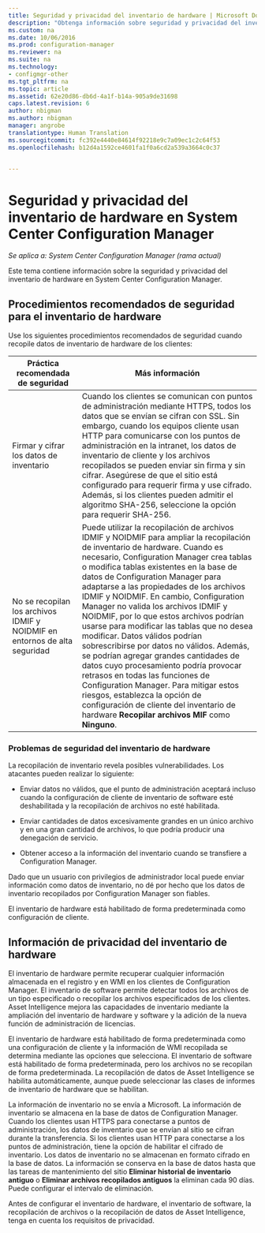 ```yaml
---
title: Seguridad y privacidad del inventario de hardware | Microsoft Docs
description: "Obtenga información sobre seguridad y privacidad del inventario de hardware en System Center Configuration Manager."
ms.custom: na
ms.date: 10/06/2016
ms.prod: configuration-manager
ms.reviewer: na
ms.suite: na
ms.technology:
- configmgr-other
ms.tgt_pltfrm: na
ms.topic: article
ms.assetid: 62e20d86-db6d-4a1f-b14a-905a9de31698
caps.latest.revision: 6
author: nbigman
ms.author: nbigman
manager: angrobe
translationtype: Human Translation
ms.sourcegitcommit: fc392e4440e84614f92218e9c7a09ec1c2c64f53
ms.openlocfilehash: b12d4a1592ce4601fa1f0a6cd2a539a3664c0c37


---
```

# <a name="security-and-privacy-for-hardware-inventory-in-system-center-configuration-manager"></a>Seguridad y privacidad del inventario de hardware en System Center Configuration Manager

*Se aplica a: System Center Configuration Manager (rama actual)*

Este tema contiene información sobre la seguridad y privacidad del inventario de hardware en System Center Configuration Manager.  

##  <a name="a-namebkmksecurityhardwareinventorya-security-best-practices-for-hardware-inventory"></a><a name="BKMK_Security_HardwareInventory"></a> Procedimientos recomendados de seguridad para el inventario de hardware  
 Use los siguientes procedimientos recomendados de seguridad cuando recopile datos de inventario de hardware de los clientes:  

|Práctica recomendada de seguridad|Más información|  
|----------------------------|----------------------|  
|Firmar y cifrar los datos de inventario|Cuando los clientes se comunican con puntos de administración mediante HTTPS, todos los datos que se envían se cifran con SSL. Sin embargo, cuando los equipos cliente usan HTTP para comunicarse con los puntos de administración en la intranet, los datos de inventario de cliente y los archivos recopilados se pueden enviar sin firma y sin cifrar. Asegúrese de que el sitio está configurado para requerir firma y use cifrado. Además, si los clientes pueden admitir el algoritmo SHA-256, seleccione la opción para requerir SHA-256.|  
|No se recopilan los archivos IDMIF y NOIDMIF en entornos de alta seguridad|Puede utilizar la recopilación de archivos IDMIF y NOIDMIF para ampliar la recopilación de inventario de hardware. Cuando es necesario, Configuration Manager crea tablas o modifica tablas existentes en la base de datos de Configuration Manager para adaptarse a las propiedades de los archivos IDMIF y NOIDMIF. En cambio, Configuration Manager no valida los archivos IDMIF y NOIDMIF, por lo que estos archivos podrían usarse para modificar las tablas que no desea modificar. Datos válidos podrían sobrescribirse por datos no válidos. Además, se podrían agregar grandes cantidades de datos cuyo procesamiento podría provocar retrasos en todas las funciones de Configuration Manager. Para mitigar estos riesgos, establezca la opción de configuración de cliente del inventario de hardware **Recopilar archivos MIF** como **Ninguno**.|  

### <a name="security-issues-for-hardware-inventory"></a>Problemas de seguridad del inventario de hardware  
 La recopilación de inventario revela posibles vulnerabilidades. Los atacantes pueden realizar lo siguiente:  

-   Enviar datos no válidos, que el punto de administración aceptará incluso cuando la configuración de cliente de inventario de software esté deshabilitada y la recopilación de archivos no esté habilitada.  

-   Enviar cantidades de datos excesivamente grandes en un único archivo y en una gran cantidad de archivos, lo que podría producir una denegación de servicio.  

-   Obtener acceso a la información del inventario cuando se transfiere a Configuration Manager.  

 Dado que un usuario con privilegios de administrador local puede enviar información como datos de inventario, no dé por hecho que los datos de inventario recopilados por Configuration Manager son fiables.  

 El inventario de hardware está habilitado de forma predeterminada como configuración de cliente.  

##  <a name="a-namebkmkprivacyhardwareinventorya-privacy-information-for-hardware-inventory"></a><a name="BKMK_Privacy_HardwareInventory"></a> Información de privacidad del inventario de hardware  
 El inventario de hardware permite recuperar cualquier información almacenada en el registro y en WMI en los clientes de Configuration Manager. El inventario de software permite detectar todos los archivos de un tipo especificado o recopilar los archivos especificados de los clientes. Asset Intelligence mejora las capacidades de inventario mediante la ampliación del inventario de hardware y software y la adición de la nueva función de administración de licencias.  

 El inventario de hardware está habilitado de forma predeterminada como una configuración de cliente y la información de WMI recopilada se determina mediante las opciones que selecciona. El inventario de software está habilitado de forma predeterminada, pero los archivos no se recopilan de forma predeterminada. La recopilación de datos de Asset Intelligence se habilita automáticamente, aunque puede seleccionar las clases de informes de inventario de hardware que se habilitan.  

 La información de inventario no se envía a Microsoft. La información de inventario se almacena en la base de datos de Configuration Manager. Cuando los clientes usan HTTPS para conectarse a puntos de administración, los datos de inventario que se envían al sitio se cifran durante la transferencia. Si los clientes usan HTTP para conectarse a los puntos de administración, tiene la opción de habilitar el cifrado de inventario. Los datos de inventario no se almacenan en formato cifrado en la base de datos. La información se conserva en la base de datos hasta que las tareas de mantenimiento del sitio **Eliminar historial de inventario antiguo** o **Eliminar archivos recopilados antiguos** la eliminan cada 90 días. Puede configurar el intervalo de eliminación.  

 Antes de configurar el inventario de hardware, el inventario de software, la recopilación de archivos o la recopilación de datos de Asset Intelligence, tenga en cuenta los requisitos de privacidad.  



<!--HONumber=Dec16_HO3-->


